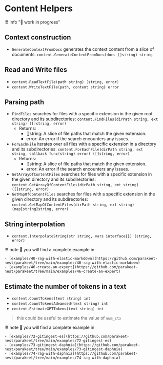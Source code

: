 # Content Helpers

!!! info "🚧 work in progress"

## Context construction

- `GenerateContextFromDocs` generates the context content from a slice of documents: `content.GenerateContextFromDocs(docs []string) string`

## Read and Write files

- `content.ReadTextFile(path string) (string, error)`
- `content.WriteTextFile(path, content string) error`

## Parsing path

- `FindFiles` searches for files with a specific extension in the given root directory and its subdirectories: `content.FindFiles(dirPath string, ext string) ([]string, error)`
  - Returns:
    - []string: A slice of file paths that match the given extension.
    - error: An error if the search encounters any issues.
- `ForEachFile` iterates over all files with a specific extension in a directory and its subdirectories: `content.ForEachFile(dirPath string, ext string, callback func(string) error) ([]string, error)`
  - Returns:
    - []string: A slice of file paths that match the given extension.
    - error: An error if the search encounters any issues.
- `GetArrayOfContentFiles` searches for files with a specific extension in the given directory and its subdirectories: `content.GetArrayOfContentFiles(dirPath string, ext string) ([]string, error)`
- `GetMapOfContentFiles` searches for files with a specific extension in the given directory and its subdirectories: `content.GetMapOfContentFiles(dirPath string, ext string) (map[string]string, error)`


## String interpolation

- `content.InterpolateString(str string, vars interface{}) (string, error)`

!!! note
	👀 you will find a complete example in:

    - [examples/40-rag-with-elastic-markdown](https://github.com/parakeet-nest/parakeet/tree/main/examples/40-rag-with-elastic-markdown)
    - [examples/46-create-an-expert](https://github.com/parakeet-nest/parakeet/tree/main/examples/46-create-an-expert)


## Estimate the number of tokens in a text

- `content.CountTokens(text string) int`
- `content.CountTokensAdvanced(text string) int`
- `content.EstimateGPTTokens(text string) int`

> this could be useful to estimate the value of `num_ctx`

!!! note
	👀 you will find a complete example in:

    - [examples/72-gitingest-es](https://github.com/parakeet-nest/parakeet/tree/main/examples/72-gitingest-es)
    - [examples/73-gitingest-daphnia](https://github.com/parakeet-nest/parakeet/tree/main/examples/73-gitingest-daphnia)
    - [examples/74-rag-with-daphnia](https://github.com/parakeet-nest/parakeet/tree/main/examples/74-rag-with-daphnia)